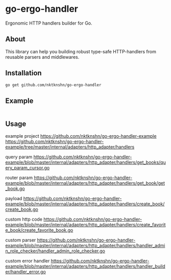 # go-ergo-handler

Ergonomic HTTP handlers builder for Go.

## About

This library can help you building robust type-safe HTTP-handlers from reusable parsers and middlewares. 

## Installation

```bash
go get github.com/nktknshn/go-ergo-handler
```

## Example

```go

```

## Usage

example project 
https://github.com/nktknshn/go-ergo-handler-example
https://github.com/nktknshn/go-ergo-handler-example/tree/master/internal/adapters/http_adapter/handlers

query param
https://github.com/nktknshn/go-ergo-handler-example/blob/master/internal/adapters/http_adapter/handlers/get_books/query_param_cursor.go

router param
https://github.com/nktknshn/go-ergo-handler-example/blob/master/internal/adapters/http_adapter/handlers/get_book/get_book.go

payload
https://github.com/nktknshn/go-ergo-handler-example/blob/master/internal/adapters/http_adapter/handlers/create_book/create_book.go

custom http code
https://github.com/nktknshn/go-ergo-handler-example/blob/master/internal/adapters/http_adapter/handlers/create_favorite_book/create_favorite_book.go

custom parser
https://github.com/nktknshn/go-ergo-handler-example/blob/master/internal/adapters/http_adapter/handlers/handler_admin_role_checker/handler_admin_role_checker.go

custom error handler
https://github.com/nktknshn/go-ergo-handler-example/blob/master/internal/adapters/http_adapter/handlers/handler_builder/handler_error.go
